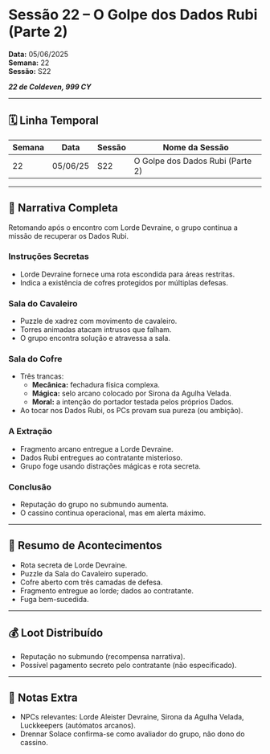 # Sessão 22 – O Golpe dos Dados Rubi (Parte 2)  
**Data:** 05/06/2025  
**Semana:** 22  
**Sessão:** S22  

***22 de Coldeven, 999 CY***

---
## 🗓 Linha Temporal
| Semana | Data      | Sessão | Nome da Sessão                     |
|--------|-----------|--------|-------------------------------------|
| 22     | 05/06/25  | S22    | O Golpe dos Dados Rubi (Parte 2)    |

---

## 📖 Narrativa Completa
Retomando após o encontro com Lorde Devraine, o grupo continua a missão de recuperar os Dados Rubi.  

### Instruções Secretas
- Lorde Devraine fornece uma rota escondida para áreas restritas.  
- Indica a existência de cofres protegidos por múltiplas defesas.  

### Sala do Cavaleiro
- Puzzle de xadrez com movimento de cavaleiro.  
- Torres animadas atacam intrusos que falham.  
- O grupo encontra solução e atravessa a sala.  

### Sala do Cofre
- Três trancas:  
  - **Mecânica:** fechadura física complexa.  
  - **Mágica:** selo arcano colocado por Sirona da Agulha Velada.  
  - **Moral:** a intenção do portador testada pelos próprios Dados.  
- Ao tocar nos Dados Rubi, os PCs provam sua pureza (ou ambição).  

### A Extração
- Fragmento arcano entregue a Lorde Devraine.  
- Dados Rubi entregues ao contratante misterioso.  
- Grupo foge usando distrações mágicas e rota secreta.  

### Conclusão
- Reputação do grupo no submundo aumenta.  
- O cassino continua operacional, mas em alerta máximo.  

---

## 🎲 Resumo de Acontecimentos
- Rota secreta de Lorde Devraine.  
- Puzzle da Sala do Cavaleiro superado.  
- Cofre aberto com três camadas de defesa.  
- Fragmento entregue ao lorde; dados ao contratante.  
- Fuga bem-sucedida.  

---

## 💰 Loot Distribuído
- Reputação no submundo (recompensa narrativa).  
- Possível pagamento secreto pelo contratante (não especificado).  

---

## 🧾 Notas Extra
- NPCs relevantes: Lorde Aleister Devraine, Sirona da Agulha Velada, Luckkeepers (autómatos arcanos).  
- Drennar Solace confirma-se como avaliador do grupo, não dono do cassino.  
